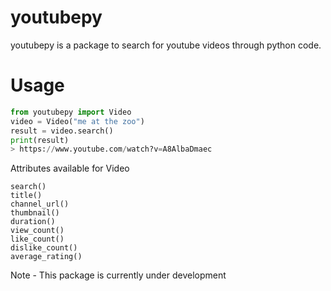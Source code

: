 # youtubepy
youtubepy is a package to search for youtube videos through python code.

# Usage
```python
from youtubepy import Video
video = Video("me at the zoo")
result = video.search()
print(result)
> https://www.youtube.com/watch?v=A8AlbaDmaec
```

Attributes available for Video
```
search()
title()
channel_url()
thumbnail()
duration()
view_count()
like_count()
dislike_count()
average_rating()
```

Note - This package is currently under development